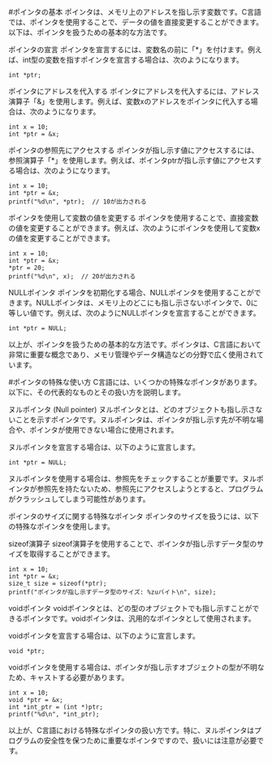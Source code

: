 #ポインタの基本
ポインタは、メモリ上のアドレスを指し示す変数です。C言語では、ポインタを使用することで、データの値を直接変更することができます。以下は、ポインタを扱うための基本的な方法です。

ポインタの宣言
ポインタを宣言するには、変数名の前に「*」を付けます。例えば、int型の変数を指すポインタを宣言する場合は、次のようになります。

```
int *ptr;
```
ポインタにアドレスを代入する
ポインタにアドレスを代入するには、アドレス演算子「&」を使用します。例えば、変数xのアドレスをポインタに代入する場合は、次のようになります。
```
int x = 10;
int *ptr = &x;
```
ポインタの参照先にアクセスする
ポインタが指し示す値にアクセスするには、参照演算子「*」を使用します。例えば、ポインタptrが指し示す値にアクセスする場合は、次のようになります。
```
int x = 10;
int *ptr = &x;
printf("%d\n", *ptr);  // 10が出力される
```
ポインタを使用して変数の値を変更する
ポインタを使用することで、直接変数の値を変更することができます。例えば、次のようにポインタを使用して変数xの値を変更することができます。
```
int x = 10;
int *ptr = &x;
*ptr = 20;
printf("%d\n", x);  // 20が出力される
```
NULLポインタ
ポインタを初期化する場合、NULLポインタを使用することができます。NULLポインタは、メモリ上のどこにも指し示さないポインタで、0に等しい値です。例えば、次のようにNULLポインタを宣言することができます。
```
int *ptr = NULL;
```
以上が、ポインタを扱うための基本的な方法です。ポインタは、C言語において非常に重要な概念であり、メモリ管理やデータ構造などの分野で広く使用されています。

#ポインタの特殊な使い方
C言語には、いくつかの特殊なポインタがあります。以下に、その代表的なものとその扱い方を説明します。

ヌルポインタ (Null pointer)
ヌルポインタとは、どのオブジェクトも指し示さないことを示すポインタです。ヌルポインタは、ポインタが指し示す先が不明な場合や、ポインタが使用できない場合に使用されます。

ヌルポインタを宣言する場合は、以下のように宣言します。
```
int *ptr = NULL;
```
ヌルポインタを使用する場合は、参照先をチェックすることが重要です。ヌルポインタが参照先を持たないため、参照先にアクセスしようとすると、プログラムがクラッシュしてしまう可能性があります。

ポインタのサイズに関する特殊なポインタ
ポインタのサイズを扱うには、以下の特殊なポインタを使用します。

sizeof演算子
sizeof演算子を使用することで、ポインタが指し示すデータ型のサイズを取得することができます。
```
int x = 10;
int *ptr = &x;
size_t size = sizeof(*ptr);
printf("ポインタが指し示すデータ型のサイズ: %zuバイト\n", size);
```
voidポインタ
voidポインタとは、どの型のオブジェクトでも指し示すことができるポインタです。voidポインタは、汎用的なポインタとして使用されます。

voidポインタを宣言する場合は、以下のように宣言します。
```
void *ptr;
```
voidポインタを使用する場合は、ポインタが指し示すオブジェクトの型が不明なため、キャストする必要があります。
```
int x = 10;
void *ptr = &x;
int *int_ptr = (int *)ptr;
printf("%d\n", *int_ptr);
```
以上が、C言語における特殊なポインタの扱い方です。特に、ヌルポインタはプログラムの安全性を保つために重要なポインタですので、扱いには注意が必要です。
